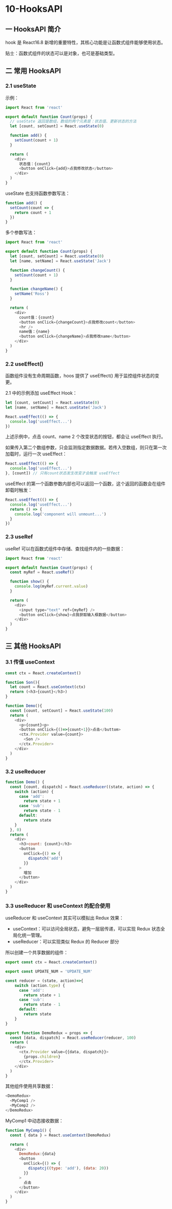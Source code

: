 # 10-HooksAPI

## 一 HooksAPI 简介

hook 是 React16.8 新增的重要特性，其核心功能是让函数式组件能够使用状态。

贴士：函数式组件的状态可以是对象，也可是基础类型。

## 二 常用 HooksAPI

### 2.1 useState

示例：

```js
import React from 'react'

export default function Count(props) {
  // useState 返回是数组，数组的两个元素是：状态值、更新状态的方法
  let [count, setCount] = React.useState(0)

  function add() {
    setCount(count + 1)
  }

  return (
    <div>
      状态值：{count}
      <button onClick={add}>点我修改状态</button>
    </div>
  )
}
```

useState 也支持函数参数写法：

```js
function add() {
  setCount(count => {
    return count + 1
  })
}
```

多个参数写法：

```js
import React from 'react'

export default function Count(props) {
  let [count, setCount] = React.useState(0)
  let [name, setName] = React.useState('Jack')

  function changeCount() {
    setCount(count + 1)
  }

  function changeName() {
    setName('Ross')
  }

  return (
    <div>
      count值：{count}
      <button onClick={changeCount}>点我修改count</button>
      <hr />
      name值：{name}
      <button onClick={changeName}>点我修改name</button>
    </div>
  )
}
```

### 2.2 useEffect()

函数组件没有生命周期函数，hoos 提供了 useEffect() 用于监控组件状态的变更。

2.1 中的示例添加 useEffect Hook：

```js
let [count, setCount] = React.useState(0)
let [name, setName] = React.useState('Jack')

React.useEffect(() => {
  console.log('useEffect...')
})
```

上述示例中，点击 count、name 2 个改变状态的按钮，都会让 useEffect 执行。

如果传入第二个数组参数，只会监测指定数据数据。若传入空数组，则只在第一次加载时，运行一次 useEffect：

```js
React.useEffect(() => {
  console.log('useEffect...')
}, [count]) // 只有count状态发生改变才会触发 useEffect
```

useEffect 的第一个函数参数内部也可以返回一个函数，这个返回的函数会在组件卸载时触发：

```js
React.useEffect(() => {
  console.log('useEffect...')
  return () => {
    console.log('component will unmount...')
  }
})
```

### 2.3 useRef

useRef 可以在函数式组件中存储、查找组件内的一些数据：

```js
import React from 'react'

export default function Count(props) {
  const myRef = React.useRef()

  function show() {
    console.log(myRef.current.value)
  }

  return (
    <div>
      <input type="text" ref={myRef} />
      <button onClick={show}>点我获取输入框数据</button>
    </div>
  )
}
```

## 三 其他 HooksAPI

### 3.1 传值 useContext

```js
const ctx = React.createContext()

function Son(){
  let count = React.useContext(ctx)
  return (<h3>{count}</h3>)
}

function Demo(){
  const [count, setCount] = React.useState(100)
  return (
    <div>
      <p>{count}<p>
      <button onClick={()=>{count+1}}>点击</buttom>
      <ctx.Provider value={count}>
        <Son />
      </ctx.Provider>
    </div>
  )
}
```

### 3.2 useReducer

```js
function Demo() {
  const [count, dispatch] = React.useReducer((state, action) => {
    switch (action) {
      case 'add':
        return state + 1
      case 'sub':
        return state - 1
      default:
        return state
    }
  }, 0)
  return (
    <div>
      <h3>count: {count}</h3>
      <button
        onClick={() => {
          dispatch('add')
        }}
      >
        增加
      </button>
    </div>
  )
}
```

### 3.3 useReducer 和 useContext 的配合使用

useReducer 和 useContext 其实可以模拟出 Redux 效果：

- useContext：可以访问全局状态，避免一层层传递，可以实现 Redux 状态全局化统一管理。
- useReducer：可以实现类似 Redux 的 Reducer 部分

所以创建一个共享数据的组件：

```js
export const ctx = React.createContext()

export const UPDATE_NUM = 'UPDATE_NUM'

const reducer = (state, action)=>{
    switch (action.type) {
      case 'add':
        return state + 1
      case 'sub':
        return state - 1
      default:
        return state
    }
}

export function DemoRedux = props => {
  const [data, dispatch] = React.useReducer(reducer, 100)
  return (
    <div>
      <ctx.Provider value={{data, dispatch}}>
        {props.children}
      </ctx.Provider>
    </div>
  )
}
```

其他组件使用共享数据：

```js
<DemoRedux>
  <MyComp1 />
  <MyComp2 />
</DemoRedux>
```

MyComp1 中动态接收数据：

```js
function MyComp1() {
  const { data } = React.useContext(DemoRedux)

  return (
    <div>
      DemoRedux:{data}
      <button
        onClick={() => {
          dispatcj((type: 'add'), (data: 20))
        }}
      >
        点击
      </button>
    </div>
  )
}
```
